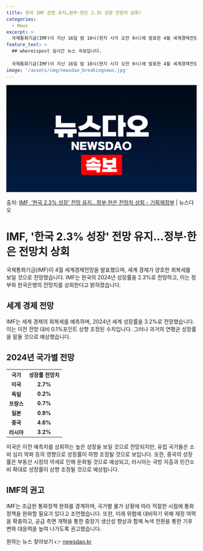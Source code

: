 ```yaml
---
title: 한국 IMF 전망 유지…정부·한은 2.3% 성장 전망치 상회!
categories:
  - News
excerpt: >
  국제통화기금(IMF)이 지난 16일 밤 10시(현지 시각 오전 9시)에 발표한 4월 세계경제전망에서 2024…
feature_text: >
  ## whereispost 실시간 뉴스 속보입니다.

  국제통화기금(IMF)이 지난 16일 밤 10시(현지 시각 오전 9시)에 발표한 4월 세계경제전망에서 2024…
image: '/assets/img/newsdao_breakingnews.jpg'
---
```


![뉴스다오 속보](/assets/img/newsdao_breakingnews.jpg)

<p>출처: <a href="https://newsdao.kr/3606" rel="dofollow">IMF, ‘한국 2.3% 성장’ 전망 유지…정부·한은 전망치 상회 - 기획재정부</a> | 뉴스다오</p>

<h1>IMF, '한국 2.3% 성장' 전망 유지…정부·한은 전망치 상회</h1>

<p data-ke-size="size16">국제통화기금(IMF)이 4월 세계경제전망을 발표했으며, 세계 경제가 양호한 회복세를 보일 것으로 전망했습니다. IMF는 한국의 2024년 성장률을 2.3%로 전망하고, 이는 정부와 한국은행의 전망치를 상회한다고 밝혀졌습니다.</p>

<h2 data-ke-size="size26">세계 경제 전망</h2>

<p data-ke-size="size16">IMF는 세계 경제의 회복세를 예측하며, 2024년 세계 성장률을 3.2%로 전망했습니다. 이는 이전 전망 대비 0.1%포인트 상향 조정된 수치입니다. 그러나 과거의 연평균 성장률을 밑돌 것으로 예상했습니다.</p>

<h2 data-ke-size="size26">2024년 국가별 전망</h2>

<table>
	<tr>
		<th>국가</th>
		<th>성장률 전망치</th>
	</tr>
	<tr>
		<td style="text-align: center; height: 17px;"><b>미국</b></td>
		<td style="text-align: center; height: 17px;"><b>2.7%</b></td>
	</tr>
	<tr>
		<td style="text-align: center; height: 17px;"><b>독일</b></td>
		<td style="text-align: center; height: 17px;"><b>0.2%</b></td>
	</tr>
	<tr>
		<td style="text-align: center; height: 17px;"><b>프랑스</b></td>
		<td style="text-align: center; height: 17px;"><b>0.7%</b></td>
	</tr>
	<tr>
		<td style="text-align: center; height: 17px;"><b>일본</b></td>
		<td style="text-align: center; height: 17px;"><b>0.9%</b></td>
	</tr>
	<tr>
		<td style="text-align: center; height: 17px;"><b>중국</b></td>
		<td style="text-align: center; height: 17px;"><b>4.6%</b></td>
	</tr>
	<tr>
		<td style="text-align: center; height: 17px;"><b>러시아</b></td>
		<td style="text-align: center; height: 17px;"><b>3.2%</b></td>
	</tr>
</table>

<p data-ke-size="size16">미국은 이전 예측치를 상회하는 높은 성장을 보일 것으로 전망되지만, 유럽 국가들은 소비 심리 악화 등의 영향으로 성장률이 하향 조정될 것으로 보입니다. 또한, 중국의 성장률은 부동산 시장의 약세로 인해 둔화될 것으로 예상되고, 러시아는 국방 지출과 민간소비 확대로 성장률이 상향 조정될 것으로 예상됩니다.</p>

<h2 data-ke-size="size26">IMF의 권고</h2>

<p data-ke-size="size16">IMF는 조급한 통화정책 완화를 경계하며, 국가별 물가 상황에 따라 적절한 시점에 통화정책을 완화할 필요가 있다고 조언했습니다. 또한, 미래 위험에 대비하기 위해 재정 여력을 확충하고, 공급 측면 개혁을 통한 중장기 생산성 향상과 함께 녹색 전환을 통한 기후변화 대응력을 높여 나가도록 권고했습니다.</p>

<p data-ke-size="size16"></p> 

원하는 뉴스 찾아보기 👉 <a href="https://newsdao.kr" rel="dofollow">newsdao.kr</a>


